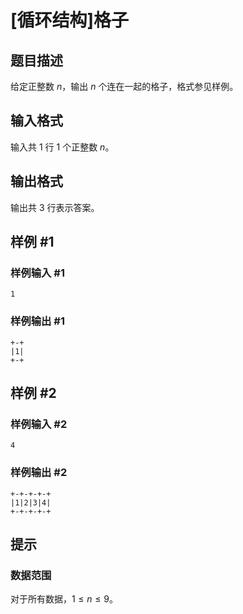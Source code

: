# [循环结构]格子

## 题目描述

给定正整数 $n$，输出 $n$ 个连在一起的格子，格式参见样例。

## 输入格式

输入共 $1$ 行 $1$ 个正整数 $n$。

## 输出格式

输出共 $3$ 行表示答案。

## 样例 #1

### 样例输入 #1

```
1
```

### 样例输出 #1

```
+-+
|1|
+-+
```

## 样例 #2

### 样例输入 #2

```
4
```

### 样例输出 #2

```
+-+-+-+-+
|1|2|3|4|
+-+-+-+-+
```

## 提示

### 数据范围

对于所有数据，$1 \leq n\leq 9$。